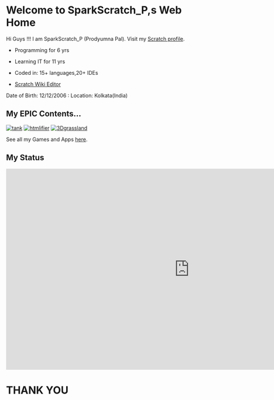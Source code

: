 <link rel="icon" href="demo_icon.gif" type="image/gif" sizes="16x16">

# Welcome to SparkScratch_P,s Web Home

Hi Guys !!! I am  SparkScratch_P (Prodyumna Pal). 
Visit my [Scratch profile](https://scratch.mit.edu/users/SparkScratch_P/).

 - Programming for 6 yrs 
  
 - Learning IT for 11 yrs
  
 - Coded in: 15+ languages,20+ IDEs
  
 - [Scratch Wiki Editor](https://en.scratch-wiki.info/wiki/User:SparkScratch_P)


Date of Birth: 12/12/2006
: Location: Kolkata(India)

## My EPIC Contents...

[![tank](https://cdn2.scratch.mit.edu/get_image/project/421439712_144x108.png)](https://sparkscratch-p.github.io/TANK-The-Command-of-Death/)
[![htmlifier](https://cdn2.scratch.mit.edu/get_image/project/448887779_144x108.png)](https://sparkscratch-p.github.io/AI-HTMLifier//)
[![3Dgrassland](https://cdn2.scratch.mit.edu/get_image/project/456944662_144x108.png)](https://sparkscratch-p.github.io/Grassland-Dash-3D/)

See all my Games and Apps [here](https://scratch.mit.edu/users/SparkScratch_P/projects).

## My Status

  <iframe src="https://scratchstats.com/SparkScratch_P" width="1000" height="550" allowtransparency="true" frameborder="0" scrolling="yes" allowfullscreen>
</iframe>
 
# THANK YOU

